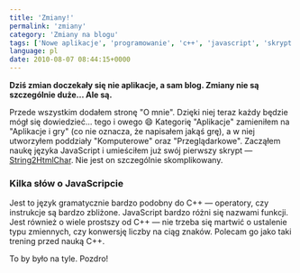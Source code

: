 ```yaml
---
title: 'Zmiany!'
permalink: 'zmiany'
category: 'Zmiany na blogu'
tags: ['Nowe aplikacje', 'programowanie', 'c++', 'javascript', 'skrypt', 'String2HtmlChar', 'zmiany']
language: pl
date: 2010-08-07 08:44:15+0000
---
```


**Dziś zmian doczekały się nie aplikacje, a sam blog. Zmiany nie są szczególnie duże... Ale są.**

Przede wszystkim dodałem stronę "O mnie". Dzięki niej teraz każdy będzie mógł się dowiedzieć... tego i owego 😄 Kategorię "Aplikacje" zamieniłem na "Aplikacje i gry" (co nie oznacza, że napisałem jakąś grę), a w niej utworzyłem poddziały "Komputerowe" oraz "Przeglądarkowe". Zacząłem naukę języka JavaScript i umieściłem już swój pierwszy skrypt — [String2HtmlChar](https://github.com/m4tx/string2htmlchar/releases/tag/v1.0). Nie jest on szczególnie skomplikowany.

### Kilka słów o JavaScripcie

Jest to język gramatycznie bardzo podobny do C++ — operatory, czy instrukcje są bardzo zbliżone. JavaScript bardzo różni się nazwami funkcji. Jest również o wiele prostszy od C++ — nie trzeba się martwić o ustalenie typu zmiennych, czy konwersję liczby na ciąg znaków. Polecam go jako taki trening przed nauką C++.

To by było na tyle. Pozdro!
